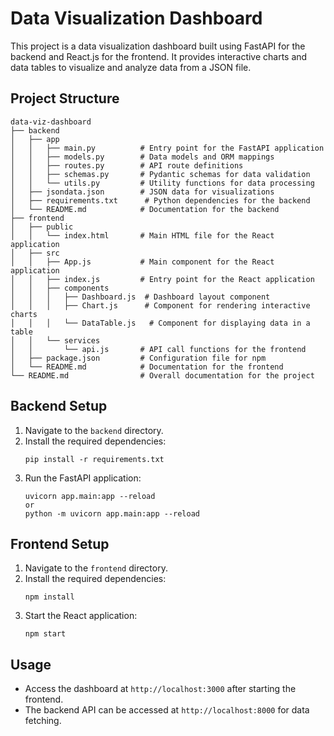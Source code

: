 # Data Visualization Dashboard

This project is a data visualization dashboard built using FastAPI for the backend and React.js for the frontend. It provides interactive charts and data tables to visualize and analyze data from a JSON file.

## Project Structure

```
data-viz-dashboard
├── backend
│   ├── app
│   │   ├── main.py          # Entry point for the FastAPI application
│   │   ├── models.py        # Data models and ORM mappings
│   │   ├── routes.py        # API route definitions
│   │   ├── schemas.py       # Pydantic schemas for data validation
│   │   └── utils.py         # Utility functions for data processing
│   ├── jsondata.json        # JSON data for visualizations
│   ├── requirements.txt      # Python dependencies for the backend
│   └── README.md            # Documentation for the backend
├── frontend
│   ├── public
│   │   └── index.html       # Main HTML file for the React application
│   ├── src
│   │   ├── App.js           # Main component for the React application
│   │   ├── index.js         # Entry point for the React application
│   │   ├── components
│   │   │   ├── Dashboard.js  # Dashboard layout component
│   │   │   ├── Chart.js      # Component for rendering interactive charts
│   │   │   └── DataTable.js   # Component for displaying data in a table
│   │   └── services
│   │       └── api.js       # API call functions for the frontend
│   ├── package.json         # Configuration file for npm
│   └── README.md            # Documentation for the frontend
└── README.md                # Overall documentation for the project
```

## Backend Setup

1. Navigate to the `backend` directory.
2. Install the required dependencies:
   ```
   pip install -r requirements.txt
   ```
3. Run the FastAPI application:
   ```
   uvicorn app.main:app --reload 
   or 
   python -m uvicorn app.main:app --reload
   ```

## Frontend Setup

1. Navigate to the `frontend` directory.
2. Install the required dependencies:
   ```
   npm install
   ```
3. Start the React application:
   ```
   npm start
   ```

## Usage

- Access the dashboard at `http://localhost:3000` after starting the frontend.
- The backend API can be accessed at `http://localhost:8000` for data fetching.

